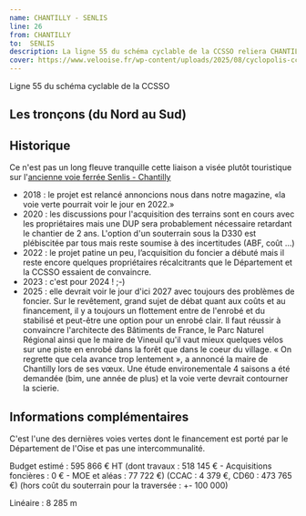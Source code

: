```yaml
---
name: CHANTILLY - SENLIS
line: 26
from: CHANTILLY 
to:  SENLIS 
description: La ligne 55 du schéma cyclable de la CCSSO reliera CHANTILLY  à SENLIS sur l'ancien délaissé ferroviaire
cover: https://www.velooise.fr/wp-content/uploads/2025/08/cyclopolis-ccac-55.jpg
---
```

Ligne 55 du schéma cyclable de la CCSSO  
## Les tronçons (du Nord au Sud)

## Historique
Ce n'est pas un long fleuve tranquille cette liaison a visée plutôt touristique sur l'[ancienne voie ferrée Senlis - Chantilly](https://fr.wikipedia.org/wiki/Ligne_de_Chantilly_-_Gouvieux_%C3%A0_Cr%C3%A9py-en-Valois)

- 2018 : le projet est relancé annoncions nous dans notre magazine, «la voie verte pourrait voir le jour en 2022.»
- 2020 : les discussions pour l'acquisition des terrains sont en cours avec les propriétaires mais une DUP sera probablement nécessaire retardant le chantier de 2 ans. L'option d'un souterrain sous la D330 est plébiscitée par tous mais reste soumise à des incertitudes (ABF, coût ...)
- 2022 : le projet patine un peu,  l’acquisition du foncier a débuté mais il reste encore quelques propriétaires récalcitrants que le Département et la CCSSO essaient de convaincre.
- 2023 : c'est pour 2024 ! ;-)
- 2025 : elle devrait voir le jour d'ici 2027 avec toujours des problèmes de foncier. Sur le revêtement, grand sujet de débat quant aux coûts et au financement, il y a toujours un flottement entre de l'enrobé et du stabilisé et peut-être une option pour un enrobé clair. Il faut réussir à convaincre l'architecte des Bâtiments de France, le Parc Naturel Régional ainsi que le maire de Vineuil qu'il vaut mieux quelques vélos sur une piste en enrobé dans la forêt que dans le coeur du village. « On regrette que cela avance trop lentement », a annoncé la maire de Chantilly lors de ses vœux. Une étude environementale 4 saisons a été demandée (bim, une année de plus) et la voie verte devrait contourner la scierie.
  
## Informations complémentaires
C'est l'une des dernières voies vertes dont le financement est porté par le Département de l'Oise et pas une intercommunalité.

Budget estimé : 595 866 € HT (dont travaux : 518 145 € - Acquisitions foncières : 0 € - MOE et aléas : 77 722 €) (CCAC : 4 379 €, CD60 : 473 765 €)  (hors coût du souterrain pour la traversée : +- 100 000)

Linéaire : 8 285 m

